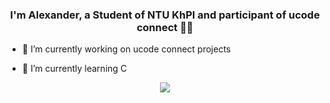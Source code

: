 ### <div align="center">I'm Alexander, a Student of NTU KhPI and participant of ucode connect 👨‍💻</div>  
  

- 🔭 I’m currently working on ucode connect projects  
  

- 🌱 I’m currently learning C  
 
<p align="center">
  <a href="https://skillicons.dev">
    <img src="https://skillicons.dev/icons?i=c,cpp,cs,git,java,html,css,js,linux" />
  </a>
</p>

<br/>  
